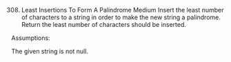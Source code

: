 308. Least Insertions To Form A Palindrome
Medium
Insert the least number of characters to a string in order to make the new string a palindrome. Return the least number of characters should be inserted.

Assumptions:

The given string is not null.
